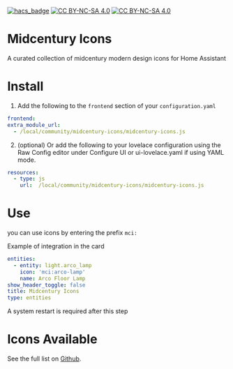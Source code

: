 [![hacs_badge](https://img.shields.io/badge/HACS-Custom-orange.svg)](https://github.com/custom-components/hacs) 
[![CC BY-NC-SA 4.0][cc-by-nc-sa-image]][cc-by-nc-sa]
[![CC BY-NC-SA 4.0][cc-by-nc-sa-shield]][cc-by-nc-sa]

[cc-by-nc-sa]: http://creativecommons.org/licenses/by-nc-sa/4.0/
[cc-by-nc-sa-image]: https://licensebuttons.net/l/by-nc-sa/4.0/88x31.png
[cc-by-nc-sa-shield]: https://img.shields.io/badge/License-CC%20BY--NC--SA%204.0-lightgrey.svg
# Midcentury Icons
A curated collection of midcentury modern design icons for Home Assistant

# Install

 1. Add the following to the `frontend` section of your `configuration.yaml`

  ```yaml
frontend:
  extra_module_url:
    - /local/community/midcentury-icons/midcentury-icons.js
```
2. (optional) Or add the following to your lovelace configuration using the Raw Config editor under Configure UI or ui-lovelace.yaml if using YAML mode.

```yaml
resources:
  - type: js
    url:  /local/community/midcentury-icons/midcentury-icons.js
```

# Use
you can use icons by entering the prefix `mci:`

Example of integration in the card

```yaml
entities:
  - entity: light.arco_lamp
    icon: 'mci:arco-lamp'
    name: Arco Floor Lamp
show_header_toggle: false
title: Midcentury Icons
type: entities
```

A system restart is required after this step

# Icons Available
See the full list on [Github](https://github.com/timothydolan/midcentury-icons#icons-available).
